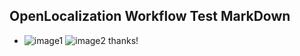 ## OpenLocalization Workflow Test MarkDown
* ![image1](.\21816927-3d22-4889-be62-8feb4ebda697.PNG)   ![image2](.\d7bbc14b-6c59-495f-9b92-c2e320bd4cbf.png) 
thanks!